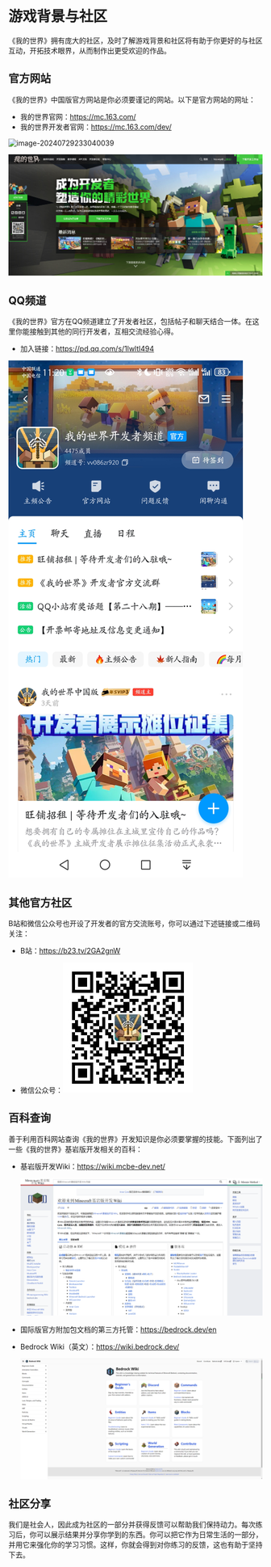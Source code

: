 # 游戏背景与社区

《我的世界》拥有庞大的社区，及时了解游戏背景和社区将有助于你更好的与社区互动，开拓技术眼界，从而制作出更受欢迎的作品。

## 官方网站

《我的世界》中国版官方网站是你必须要谨记的网站。以下是官方网站的网址：

- 我的世界官网：https://mc.163.com/
- 我的世界开发者官网：https://mc.163.com/dev/

![image-20240729233040039](./assets/image-20240729233040039-1722267042680-37.png)

![image-20240801141617800](./assets/image-20240801141617800-1722492979952-1.png)

## QQ频道

《我的世界》官方在QQ频道建立了开发者社区，包括帖子和聊天结合一体。在这里你能接触到其他的同行开发者，互相交流经验心得。

- 加入链接：https://pd.qq.com/s/1lwltl494

![681600608c84ae2769438aae801b78f](./assets/681600608c84ae2769438aae801b78f-1722267749164-49.jpg)

## 其他官方社区

B站和微信公众号也开设了开发者的官方交流账号，你可以通过下述链接或二维码关注：

- B站：https://b23.tv/2GA2gnW
  
- 微信公众号：![二维码](./assets/kfz_qrcode_40b56f0-1722333729838-69.jpg)

## 百科查询

善于利用百科网站查询《我的世界》开发知识是你必须要掌握的技能。下面列出了一些《我的世界》基岩版开发相关的百科：

- 基岩版开发Wiki：https://wiki.mcbe-dev.net/

  ![image-20240730184621160](./assets/image-20240730184621160-1722336382230-73.png)

- 国际版官方附加包文档的第三方托管：https://bedrock.dev/en

- Bedrock Wiki（英文）：https://wiki.bedrock.dev/

  ![image-20240730184800778](./assets/image-20240730184800778-1722336482377-75.png)

## 社区分享

我们是社会人，因此成为社区的一部分并获得反馈可以帮助我们保持动力。每次练习后，你可以展示结果并分享你学到的东西。你可以把它作为日常生活的一部分，并用它来强化你的学习习惯。这样，你就会得到对你练习的反馈，这也有助于坚持下去。